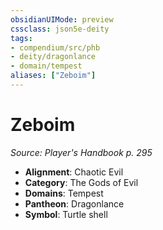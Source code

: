 ```yaml
---
obsidianUIMode: preview
cssclass: json5e-deity
tags:
- compendium/src/phb
- deity/dragonlance
- domain/tempest
aliases: ["Zeboim"]
---
```

# Zeboim
*Source: Player's Handbook p. 295* 

- **Alignment**: Chaotic Evil
- **Category**: The Gods of Evil
- **Domains**: Tempest
- **Pantheon**: Dragonlance
- **Symbol**: Turtle shell
